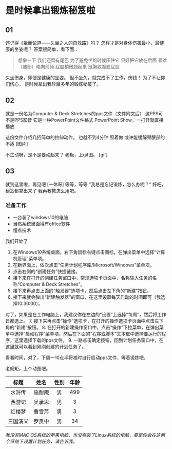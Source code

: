 # 是时候拿出锻炼秘笈啦
## 01
还记得《坐而论道——久坐之人的自救路》吗？
怎样才是对身体伤害最小、最健康的坐姿呢？
答案很简单，看下面：
> 想象一下
我们还留有尾巴
为了避免坐的时候压住它
只好把它放在后面
骨盆（腰部）略向前倾
屁股稍微翘起来
挺胸收腹翘屁股

久坐伤身，即便是健康的坐姿。
但不坐久，就完成不了工作，伤钱！
为了不让你们伤心，
是时候拿出我珍藏多年的锻炼秘笈了。

## 02
就是一份名为Computer & Deck Stretches的pps文件（文件附文后）
这PPS可不是PPS影音
它是一种PowerPoint文件格式
PowerPoint Show，一打开就直接播放

这份文件介绍几招简单的拉伸动作，
也就不到4分钟
照着做
或许能缓解颈腰部的不适
[图片]

不生动呀，是不是要动起来？
老板，上gif图。
[gif]

## 03
就到这里啦，再见吧
[一休哥]
等等，等等
“我总是忘记锻炼，怎么办呢？”
好吧，秘笈都拿出来了
我再教教怎么用吧。
### 准备工作
+ 一台装了windows10的电脑
+ 当然系统里面得有office软件
+ 懂点技术

我们开始了

1. 在Windows10系统桌面，右下角鼠标右键点击图标，在弹出菜单中选择“计算机管理”菜单项。
2. 在新界面上，依次点击“任务计划程序库/Microsoft/Windows”菜单项。
3. 点击右侧的“创建任务”快捷链接。
4. 接下来在打开的创建任务窗口中，常规选项卡页面中，名称输入任务的名称“Computer & Deck Stretches”。
5. 接下来再点击上面的“触发器”选项卡，然后点击左下角的“新建”按钮。
6. 接下来就会弹出“新建触发器”的窗口，在这里设置每天启动的时间即可（我选择10:30:00）。

对了，如果是在工作电脑上，我建议你在左边的“设置”上选择“每周”，然后将工作日都选上。
7. 接下来再点击“操作”选项卡，在打开的操作选项卡页面中点击左下角的“新建”按钮。
8. 在打开的新建操作窗口中，点击“操作”下拉菜单，在弹出菜单中选择“启动程序”菜单项，然后在下面的“程序或脚本”文本框中选择要运行的程序，这里选择下载的pps文件。
9. 一路点击确定按钮，回到计划任务窗口中，在这里就可以看到刚刚创建的计划任务了。

看看时间，对了，下周一10点半将准时自行启动pps文件，等着锻炼吧。

老规矩，上个动图吧。



|   标题   |  姓名  | 性别 | 年龄 |
| :------: | :----: | :--: | :--: |
|  水浒传  | 施耐庵 |  男  | 499  |
|  西游记  | 吴承恩 |  男  |  3   |
|  红楼梦  | 曹雪芹 |  男  |  3   |
| 三国演义 | 罗贯中 |  男  |  34  |



*我没有MAC OS系统的苹果电脑，也没有装了Linux系统的电脑，要是你会在这两个系统下设置计划任务，请告诉我。*
